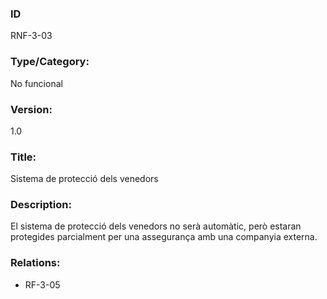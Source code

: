 ### ID
RNF-3-03
### Type/Category:
No funcional
### Version:
1.0
### Title:
Sistema de protecció dels venedors
### Description:
El sistema de protecció dels venedors no serà automàtic, però estaran protegides parcialment per una assegurança amb una companyia externa.
### Relations:
* RF-3-05
